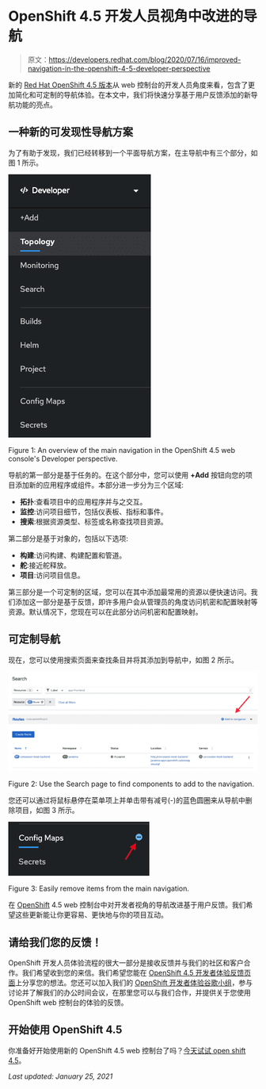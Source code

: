 # OpenShift 4.5 开发人员视角中改进的导航

> 原文：<https://developers.redhat.com/blog/2020/07/16/improved-navigation-in-the-openshift-4-5-developer-perspective>

新的 [Red Hat OpenShift 4.5 版本](https://developers.redhat.com/blog/2020/07/16/whats-new-in-the-openshift-4-5-console-developer-experience/)从 web 控制台的开发人员角度来看，包含了更加简化和可定制的导航体验。在本文中，我们将快速分享基于用户反馈添加的新导航功能的亮点。

## 一种新的可发现性导航方案

为了有助于发现，我们已经转移到一个平面导航方案，在主导航中有三个部分，如图 1 所示。

[![A screenshot of the new, three-part navigation scheme.](img/31e9dbcfcca382feafdcdf082affeb34.png "45-Nav-F01")](/sites/default/files/blog/2020/07/45-Nav-F01.png)

Figure 1: An overview of the main navigation in the OpenShift 4.5 web console's Developer perspective.

导航的第一部分是基于任务的。在这个部分中，您可以使用 **+Add** 按钮向您的项目添加新的应用程序或组件。本部分进一步分为三个区域:

*   **拓扑**:查看项目中的应用程序并与之交互。
*   **监控**:访问项目细节，包括仪表板、指标和事件。
*   **搜索**:根据资源类型、标签或名称查找项目资源。

第二部分是基于对象的，包括以下选项:

*   **构建**:访问构建、构建配置和管道。
*   **舵**:接近舵释放。
*   **项目**:访问项目信息。

第三部分是一个可定制的区域，您可以在其中添加最常用的资源以便快速访问。我们添加这一部分是基于反馈，即许多用户会从管理员的角度访问机密和配置映射等资源。默认情况下，您现在可以在此部分访问机密和配置映射。

## 可定制导航

现在，您可以使用搜索页面来查找条目并将其添加到导航中，如图 2 所示。

[![A screenshot of the Search page with the option to add an item to the navigation pane.](img/3b1f1a9176a2f7bf871accb2c1583414.png "45-Nav-F02")](/sites/default/files/blog/2020/07/45-Nav-F02.png)

Figure 2: Use the Search page to find components to add to the navigation.

您还可以通过将鼠标悬停在菜单项上并单击带有减号(-)的蓝色圆圈来从导航中删除项目，如图 3 所示。

[![A screenshot of the main navigation with the option to remove an item.](img/6fea93c9a4f3e8399cfe99fafbac054b.png "45-Nav-F03")](/sites/default/files/blog/2020/07/45-Nav-F03.png)

Figure 3: Easily remove items from the main navigation.

在 [OpenShift](https://developers.redhat.com/products/openshift/getting-started) 4.5 web 控制台中对开发者视角的导航改进基于用户反馈。我们希望这些更新能让你更容易、更快地与你的项目互动。

## 请给我们您的反馈！

OpenShift 开发人员体验流程的很大一部分是接收反馈并与我们的社区和客户合作。我们希望收到您的来信。我们希望您能在 [OpenShift 4.5 开发者体验反馈页面](https://forms.gle/zDd4tuWvjndCRVMD8)上分享您的想法。您还可以加入我们的 [OpenShift 开发者体验谷歌小组](https://groups.google.com/forum/#!forum/openshift-dev-users)，参与讨论并了解我们的办公时间会议，在那里您可以与我们合作，并提供关于您使用 OpenShift web 控制台的体验的反馈。

## 开始使用 OpenShift 4.5

你准备好开始使用新的 OpenShift 4.5 web 控制台了吗？[今天试试 open shift 4.5](http://www.openshift.com/try)。

*Last updated: January 25, 2021*